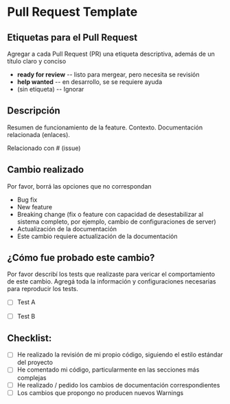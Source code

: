 # Pull Request Template

## Etiquetas para el Pull Request
Agregar a cada Pull Request (PR) una etiqueta descriptiva, además de un título claro y conciso
* **ready for review** -- listo para mergear, pero necesita se revisión
* **help wanted** -- en desarrollo, se se requiere ayuda
* (sin etiqueta) -- Ignorar

## Descripción
Resumen de funcionamiento de la feature.
Contexto.
Documentación relacionada (enlaces).

Relacionado con # (issue)


## Cambio realizado

Por favor, borrá las opciones que no correspondan
* Bug fix
* New feature
* Breaking change (fix o feature con capacidad de desestabilizar al sistema completo, por ejemplo, cambio de configuraciones de server)
* Actualización de la documentación
* Este cambio requiere actualización de la documentación


## ¿Cómo fue probado este cambio?

Por favor describí los tests que realizaste para vericar el comportamiento de este cambio. Agregá toda la información y configuraciones necesarias para reproducir los tests.
- [ ] Test A
- [ ] Test B


## Checklist:

- [ ] He realizado la revisión de mi propio código, siguiendo el estilo estándar del proyecto
- [ ] He comentado mi código, particularmente en las secciones más complejas
- [ ] He realizado / pedido los cambios de documentación correspondientes
- [ ] Los cambios que propongo no producen nuevos Warnings